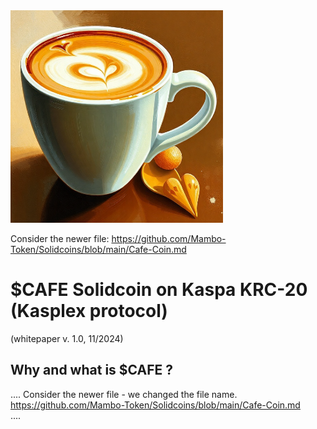 <img src="https://raw.githubusercontent.com/Mambo-Token/Solidcoins/refs/heads/main/logos/CafeLogo.png" width="340" height="340">

Consider the newer file:
https://github.com/Mambo-Token/Solidcoins/blob/main/Cafe-Coin.md  

# $CAFE Solidcoin on Kaspa KRC-20 (Kasplex protocol)
(whitepaper v. 1.0, 11/2024)

## Why and what is $CAFE ?
....
Consider the newer file - we changed the file name.
https://github.com/Mambo-Token/Solidcoins/blob/main/Cafe-Coin.md  
....



